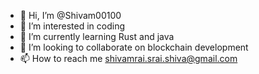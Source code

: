 - 👋 Hi, I’m @Shivam00100
- 👀 I’m interested in coding 
- 🌱 I’m currently learning Rust and java
- 💞️ I’m looking to collaborate on blockchain development
- 📫 How to reach me shivamrai.srai.shiva@gmail.com

<!---
Shivam00100/Shivam00100 is a ✨ special ✨ repository because its `README.md` (this file) appears on your GitHub profile.
You can click the Preview link to take a look at your changes.
--->
